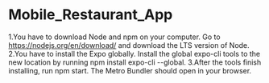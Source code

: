 # Mobile_Restaurant_App

1.You have to download Node and npm on your computer. Go to https://nodejs.org/en/download/ and download the LTS version of Node.
2.You have to install the Expo globally. Install the global expo-cli tools to the new location by running npm install expo-cli --global.
3.After the tools finish installing, run npm start. The Metro Bundler should open in your browser.
